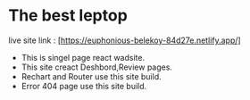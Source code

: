 # The best leptop 
live site link : [https://euphonious-belekoy-84d27e.netlify.app/]

* This is singel page react wadsite.
* This site creact Deshbord,Review pages.
* Rechart and Router use  this site build.
* Error 404 page use this site build.